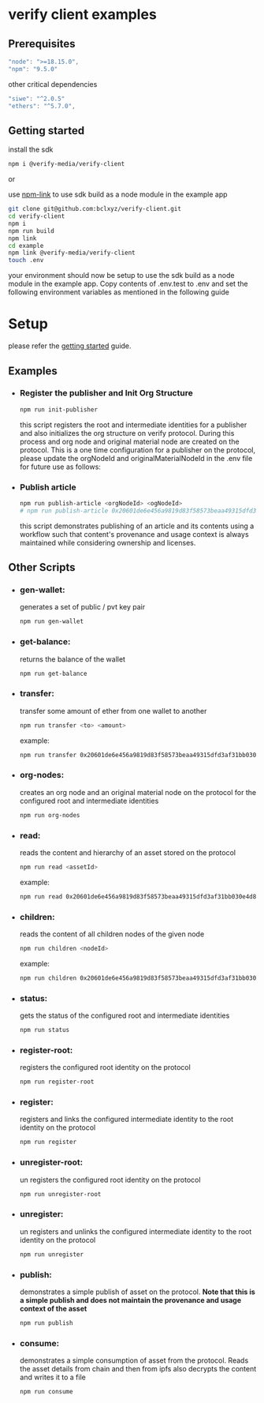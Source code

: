 # verify client examples

## Prerequisites

```javascript
"node": ">=18.15.0",
"npm": "9.5.0"
```

other critical dependencies

```javascript
"siwe": "^2.0.5"
"ethers": "^5.7.0",
```

## Getting started

install the sdk

```bash
npm i @verify-media/verify-client
```

or

use [npm-link](#https://docs.npmjs.com/cli/v10/commands/npm-link) to use sdk build as a node module in the example app

```bash
git clone git@github.com:bclxyz/verify-client.git
cd verify-client
npm i
npm run build
npm link
cd example
npm link @verify-media/verify-client
touch .env
```

your environment should now be setup to use the sdk build as a node module in the example app. Copy contents of .env.test to .env and set the following environment variables as mentioned in the following guide

# Setup

please refer the [getting started](https://github.com/verify-media/verify-client/blob/public-release/GETTING_STARTED.md) guide.

## Examples

- ### Register the publisher and Init Org Structure

  ```bash
  npm run init-publisher
  ```

  this script registers the root and intermediate identities for a publisher and also initializes the org structure on verify protocol. During this process and org node and original material node are created on the protocol. This is a one time configuration for a publisher on the protocol, please update the orgNodeId and originalMaterialNodeId in the .env file for future use as follows:
  
- ### Publish article

  ```bash
  npm run publish-article <orgNodeId> <ogNodeId>
  # npm run publish-article 0x20601de6e456a9819d83f58573beaa49315dfd3af31bb030e4d85e19c3beb07f 0xeb6a6499ad57495ca0687e648821fe3b64df8a3c661eea30c2aed2f00eb1fdd8
  ```

  this script demonstrates publishing of an article and its contents using a workflow such that content's provenance and usage context is always maintained while considering ownership and licenses.


## Other Scripts

- ### gen-wallet:

  generates a set of public / pvt key pair

  ```bash
  npm run gen-wallet
  ```

- ### get-balance:
  returns the balance of the wallet
  ```bash
  npm run get-balance
  ```

- ### transfer:
  transfer some amount of ether from one wallet to another
  ```bash
  npm run transfer <to> <amount>
  ```
  example:
  ```bash
  npm run transfer 0x20601de6e456a9819d83f58573beaa49315dfd3af31bb030e4d85e19c3beb07f 0.1
  ```

- ### org-nodes:
  creates an org node and an original material node on the protocol for the configured root and intermediate identities
  ```bash
  npm run org-nodes
  ```

- ### read:
  reads the content and hierarchy of an asset stored on the protocol
  ```bash
  npm run read <assetId>
  ```
  example:
  ```bash
  npm run read 0x20601de6e456a9819d83f58573beaa49315dfd3af31bb030e4d85e19c3beb07f
  ```  

- ### children:
  reads the content of all children nodes of the given node
  ```bash
  npm run children <nodeId>
  ```
  example:
  ```bash
  npm run children 0x20601de6e456a9819d83f58573beaa49315dfd3af31bb030e4d85e19c3beb07f
  ```  

- ### status:
  gets the status of the configured root and intermediate identities
  ```bash
  npm run status
  ```

- ### register-root:
  registers the configured root identity on the protocol
  ```bash
  npm run register-root
  ```

- ### register:
  registers and links the configured intermediate identity to the root identity on the protocol
  ```bash
  npm run register
  ```

- ### unregister-root:
  un registers the configured root identity on the protocol
  ```bash
  npm run unregister-root
  ```

- ### unregister:
  un registers and unlinks the configured intermediate identity to the root identity on the protocol
  ```bash
  npm run unregister
  ```

- ### publish:
  demonstrates a simple publish of asset on the protocol. <b>Note that this is a simple publish and does not maintain the provenance and usage context of the asset</b>
  ```bash
  npm run publish
  ```

- ### consume:
  demonstrates a simple consumption of asset from the protocol. Reads the asset details from chain and then from ipfs also decrypts the content and writes it to a file
  ```bash
  npm run consume
  ```

